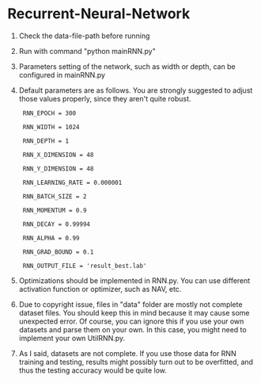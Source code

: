 # Recurrent-Neural-Network


1. Check the data-file-path before running

2. Run with command "python mainRNN.py"

3. Parameters setting of the network, such as width or depth, can be configured in mainRNN.py

4. Default parameters are as follows. You are strongly suggested to adjust those values properly, since they aren't quite robust.
        
        RNN_EPOCH = 300

        RNN_WIDTH = 1024

        RNN_DEPTH = 1
        
        RNN_X_DIMENSION = 48
        
        RNN_Y_DIMENSION = 48
        
        RNN_LEARNING_RATE = 0.000001
        
        RNN_BATCH_SIZE = 2
        
        RNN_MOMENTUM = 0.9
        
        RNN_DECAY = 0.99994
        
        RNN_ALPHA = 0.99
        
        RNN_GRAD_BOUND = 0.1
        
        RNN_OUTPUT_FILE = 'result_best.lab'

5. Optimizations should be implemented in RNN.py. You can use different activation function or optimizer, such as NAV, etc.

6. Due to copyright issue, files in "data" folder are mostly not complete dataset files. You should keep this in mind because it may cause some unexpected error. Of course, you can ignore this if you use your own datasets and parse them on your own. In this case, you might need to implement your own UtilRNN.py.

7. As I said, datasets are not complete. If you use those data for RNN training and testing, results might possibly turn out to be overfitted, and thus the testing accuracy would be quite low.
